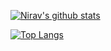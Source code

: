 [![Nirav's github stats](https://github-readme-stats.vercel.app/api?username=niravbhimani53&count_private=true&show_icons=true&hide=stars&count_private=true)](https://github.com/anuraghazra/github-readme-stats)

[![Top Langs](https://github-readme-stats.vercel.app/api/top-langs/?username=niravbhimani53&layout=compact)](https://github.com/anuraghazra/github-readme-stats)
